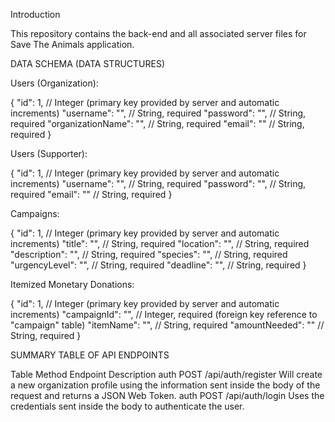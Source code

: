 Introduction

This repository contains the back-end and all associated server files for Save The Animals application.

DATA SCHEMA (DATA STRUCTURES)

Users (Organization):

{
  "id": 1,                // Integer (primary key provided by server and automatic increments)
  "username": "",         // String, required
  "password": "",         // String, required
  "organizationName": "", // String, required
  "email": ""             // String, required
}


Users (Supporter):

{
  "id": 1,                // Integer (primary key provided by server and automatic increments)
  "username": "",         // String, required
  "password": "",         // String, required
  "email": ""             // String, required
}


Campaigns:

{
  "id": 1,                // Integer (primary key provided by server and automatic increments)
  "title": "",            // String, required
  "location": "",         // String, required
  "description": "",      // String, required
  "species": "",          // String, required
  "urgencyLevel": "",     // String, required
  "deadline": "",         // String, required
 }
 
 Itemized Monetary Donations:
 
 {
  "id": 1,                // Integer (primary key provided by server and automatic increments)
  "campaignId": "",       // Integer, required (foreign key reference to "campaign" table)
  "itemName": "",         // String, required
  "amountNeeded": ""      // String, required
}


SUMMARY TABLE OF API ENDPOINTS

Table           Method          Endpoint                 Description
auth            POST            /api/auth/register       Will create a new organization profile using the information sent                                                              inside the body of the request and returns a JSON Web Token.
auth            POST            /api/auth/login          Uses the credentials sent inside the body to authenticate the user. 




